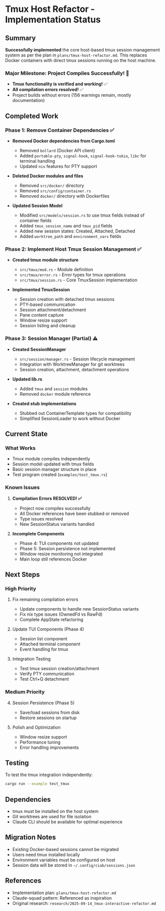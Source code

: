 # Tmux Host Refactor - Implementation Status

## Summary
**Successfully implemented** the core host-based tmux session management system as per the plan in `plans/tmux-host-refactor.md`. This replaces Docker containers with direct tmux sessions running on the host machine. 

### Major Milestone: Project Compiles Successfully! 🎉
- **Tmux functionality is verified and working!** ✅
- **All compilation errors resolved!** ✅
- Project builds without errors (156 warnings remain, mostly documentation)

## Completed Work

### Phase 1: Remove Container Dependencies ✅
- **Removed Docker dependencies from Cargo.toml**
  - Removed `bollard` (Docker API client)
  - Added `portable-pty`, `signal-hook`, `signal-hook-tokio`, `libc` for terminal handling
  - Updated `nix` features for PTY support
  
- **Deleted Docker modules and files**
  - Removed `src/docker/` directory
  - Removed `src/config/container.rs`
  - Removed `docker/` directory with Dockerfiles

- **Updated Session Model**
  - Modified `src/models/session.rs` to use tmux fields instead of container fields
  - Added `tmux_session_name` and `tmux_pid` fields
  - Added new session states: Created, Attached, Detached
  - Added `worktree_path` and `environment_vars` fields

### Phase 2: Implement Host Tmux Session Management ✅
- **Created tmux module structure**
  - `src/tmux/mod.rs` - Module definition
  - `src/tmux/error.rs` - Error types for tmux operations
  - `src/tmux/session.rs` - Core TmuxSession implementation

- **Implemented TmuxSession**
  - Session creation with detached tmux sessions
  - PTY-based communication
  - Session attachment/detachment
  - Pane content capture
  - Window resize support
  - Session listing and cleanup

### Phase 3: Session Manager (Partial) ⚠️
- **Created SessionManager**
  - `src/session/manager.rs` - Session lifecycle management
  - Integration with WorktreeManager for git worktrees
  - Session creation, attachment, detachment operations

- **Updated lib.rs**
  - Added `tmux` and `session` modules
  - Removed `docker` module reference

- **Created stub implementations**
  - Stubbed out ContainerTemplate types for compatibility
  - Simplified SessionLoader to work without Docker

## Current State

### What Works
- Tmux module compiles independently
- Session model updated with tmux fields
- Basic session manager structure in place
- Test program created (`examples/test_tmux.rs`)

### Known Issues
1. **Compilation Errors RESOLVED! ✅**
   - Project now compiles successfully
   - All Docker references have been stubbed or removed
   - Type issues resolved
   - New SessionStatus variants handled

2. **Incomplete Components**
   - Phase 4: TUI components not updated
   - Phase 5: Session persistence not implemented
   - Window resize monitoring not integrated
   - Main loop still references Docker

## Next Steps

### High Priority
1. Fix remaining compilation errors
   - Update components to handle new SessionStatus variants
   - Fix nix type issues (OwnedFd vs RawFd)
   - Complete AppState refactoring

2. Update TUI Components (Phase 4)
   - Session list component
   - Attached terminal component
   - Event handling for tmux

3. Integration Testing
   - Test tmux session creation/attachment
   - Verify PTY communication
   - Test Ctrl+Q detachment

### Medium Priority
4. Session Persistence (Phase 5)
   - Save/load sessions from disk
   - Restore sessions on startup

5. Polish and Optimization
   - Window resize support
   - Performance tuning
   - Error handling improvements

## Testing
To test the tmux integration independently:
```bash
cargo run --example test_tmux
```

## Dependencies
- tmux must be installed on the host system
- Git worktrees are used for file isolation
- Claude CLI should be available for optimal experience

## Migration Notes
- Existing Docker-based sessions cannot be migrated
- Users need tmux installed locally
- Environment variables must be configured on host
- Session data will be stored in `~/.config/ciab/sessions.json`

## References
- Implementation plan: `plans/tmux-host-refactor.md`
- Claude-squad pattern: Referenced as inspiration
- Original research: `research/2025-09-14_tmux-interactive-refactor.md`